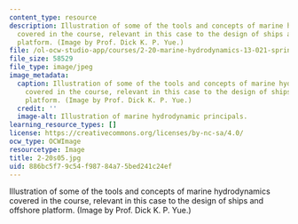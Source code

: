 ```yaml
---
content_type: resource
description: Illustration of some of the tools and concepts of marine hydrodynamics
  covered in the course, relevant in this case to the design of ships and offshore
  platform. (Image by Prof. Dick K. P. Yue.)
file: /ol-ocw-studio-app/courses/2-20-marine-hydrodynamics-13-021-spring-2005/886bc5f79c54f98784a75bed241c24ef_2-20s05.jpg
file_size: 58529
file_type: image/jpeg
image_metadata:
  caption: Illustration of some of the tools and concepts of marine hydrodynamics
    covered in the course, relevant in this case to the design of ships and offshore
    platform. (Image by Prof. Dick K. P. Yue.)
  credit: ''
  image-alt: Illustration of marine hydrodynamic principals.
learning_resource_types: []
license: https://creativecommons.org/licenses/by-nc-sa/4.0/
ocw_type: OCWImage
resourcetype: Image
title: 2-20s05.jpg
uid: 886bc5f7-9c54-f987-84a7-5bed241c24ef
---
```

Illustration of some of the tools and concepts of marine hydrodynamics covered in the course, relevant in this case to the design of ships and offshore platform. (Image by Prof. Dick K. P. Yue.)
